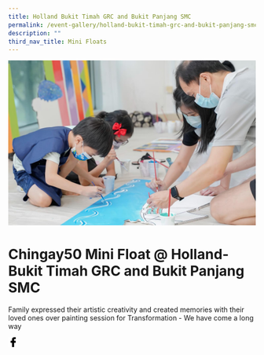 ```yaml
---
title: Holland Bukit Timah GRC and Bukit Panjang SMC
permalink: /event-gallery/holland-bukit-timah-grc-and-bukit-panjang-smc
description: ""
third_nav_title: Mini Floats
---
```


![](/images/Event%20Gallery/chingay50-mini-float-@-holland-bukit-timah-grc-and-bukit-panjang-smc-2.jpeg)
# **Chingay50 Mini Float @ Holland-Bukit Timah GRC and Bukit Panjang SMC**

Family expressed their artistic creativity and created memories with their loved ones over painting session for Transformation - We have come a long way

<a href="http://www.facebook.com/sharer.php?u=http://www.chingay.gov.sg/image/event-gallery/chingay50-mini-float-@-holland-bukit-timah-grc-and-bukit-panjang-smc" style="float:left;">
	<img src="/images/facebook.png" style="width:auto;height:20px;">
</a>